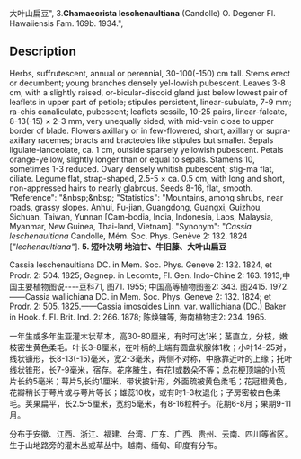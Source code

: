 大叶山扁豆",
3.**Chamaecrista leschenaultiana** (Candolle) O. Degener Fl. Hawaiiensis Fam. 169b. 1934.",

## Description
Herbs, suffrutescent, annual or perennial, 30-100(-150) cm tall. Stems erect or decumbent; young branches densely yel-lowish pubescent. Leaves 3-8 cm, with a slightly raised, or-bicular-discoid gland just below lowest pair of leaflets in upper part of petiole; stipules persistent, linear-subulate, 7-9 mm; ra-chis canaliculate, pubescent; leaflets sessile, 10-25 pairs, linear-falcate, 8-13(-15) × 2-3 mm, very unequally sided, with mid-vein close to upper border of blade. Flowers axillary or in few-flowered, short, axillary or supra-axillary racemes; bracts and bracteoles like stipules but smaller. Sepals ligulate-lanceolate, ca. 1 cm, outside sparsely yellowish pubescent. Petals orange-yellow, slightly longer than or equal to sepals. Stamens 10, sometimes 1-3 reduced. Ovary densely whitish pubescent; stig-ma flat, ciliate. Legume flat, strap-shaped, 2.5-5 × ca. 0.5 cm, with long and short, non-appressed hairs to nearly glabrous. Seeds 8-16, flat, smooth.
  "Reference": "&amp;nbsp;&amp;nbsp;
  "Statistics": "Mountains, among shrubs, near roads, grassy slopes. Anhui, Fu-jian, Guangdong, Guangxi, Guizhou, Sichuan, Taiwan, Yunnan [Cam-bodia, India, Indonesia, Laos, Malaysia, Myanmar, New Guinea, Thai-land, Vietnam].
  "Synonym": "*Cassia leschenaultiana* Candolle, Mém. Soc. Phys. Genève 2: 132. 1824 [*\"lechenaultiana\"*].
**5. 短叶决明 地油甘、牛旧藤、大叶山扁豆**

Cassia leschenaultiana DC. in Mem. Soc. Phys. Geneve 2: 132. 1824, et Prodr. 2: 504. 1825; Gagnep. in Lecomte, Fl. Gen. Indo-Chine 2: 163. 1913;中国主要植物图说----豆科71, 图71. 1955; 中国高等植物图鉴2: 343. 图2415. 1972.——Cassia wallichiana DC. in Mem. Soc. Phys. Geneve 2: 132. 1824; et Prodr. 2: 505. 1825.——Cassia imosoides Linn. var. wallichiana (DC.) Baker in Hook. f. Fl. Brit. Ind. 2: 266. 1878; 陈焕镛等, 海南植物志2: 234. 1965.

一年生或多年生亚灌木状草本，高30-80厘米，有时可达1米；茎直立，分枝，嫩枝密生黄色柔毛。叶长3-8厘米，在叶柄的上端有圆盘状腺体1枚；小叶14-25对，线状镰形，长8-13(-15)毫米，宽2-3毫米，两侧不对称，中脉靠近叶的上缘；托叶线状锥形，长7-9毫米，宿存。花序腋生，有花1或数朵不等；总花梗顶端的小苞片长约5毫米；萼片5,长约1厘米，带状披针形，外面疏被黄色柔毛；花冠橙黄色，花瓣稍长于萼片或与萼片等长；雄蕊10枚，或有时1-3枚退化；子房密被白色柔毛。荚果扁平，长2.5-5厘米，宽约5毫米，有8-16粒种子。花期6-8月；果期9-11月。

分布于安徽、江西、浙江、福建、台湾、广东、广西、贵州、云南、四川等省区。生于山地路旁的灌木丛或草丛中。越南、缅甸、印度有分布。
